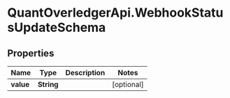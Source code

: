 # QuantOverledgerApi.WebhookStatusUpdateSchema

## Properties

Name | Type | Description | Notes
------------ | ------------- | ------------- | -------------
**value** | **String** |  | [optional] 


